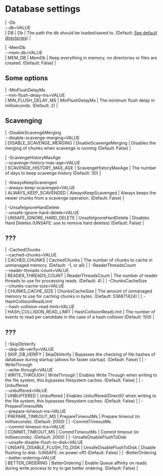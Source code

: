 # Database settings

| -Db<br/>--db=VALUE<br/> | DB | Db | The path the db should be loaded/saved to. (Default: [See default directories](operations/default-directories.md)) |

| -MemDb<br/>--mem-db=VALUE<br/> | MEM_DB | MemDb | Keep everything in memory, no directories or files are created. (Default: False) |

## Some options


| -MinFlushDelayMs<br/>--min-flush-delay-ms=VALUE<br/> | MIN_FLUSH_DELAY_MS | MinFlushDelayMs | The minimum flush delay in milliseconds. (Default: 2) |

## Scavenging

| -DisableScavengeMerging<br/>--disable-scavenge-merging=VALUE<br/> | DISABLE_SCAVENGE_MERGING | DisableScavengeMerging | Disables the merging of chunks when scavenge is running (Default: False) |

| -ScavengeHistoryMaxAge<br/>--scavenge-history-max-age=VALUE<br/> | SCAVENGE_HISTORY_MAX_AGE | ScavengeHistoryMaxAge | The number of days to keep scavenge history (Default: 30) |

| -AlwaysKeepScavenged<br/>--always-keep-scavenged=VALUE<br/> | ALWAYS_KEEP_SCAVENGED | AlwaysKeepScavenged | Always keeps the newer chunks from a scavenge operation. (Default: False) |

| -UnsafeIgnoreHardDelete<br/>--unsafe-ignore-hard-delete=VALUE<br/> | UNSAFE_IGNORE_HARD_DELETE | UnsafeIgnoreHardDelete | Disables Hard Deletes (UNSAFE: use to remove hard deletes) (Default: False) |

## ???

| -CachedChunks<br/>--cached-chunks=VALUE<br/> | CACHED_CHUNKS | CachedChunks | The number of chunks to cache in unmanaged memory. (Default: -1, or all) |
| -ReaderThreadsCount<br/>--reader-threads-count=VALUE<br/> | READER_THREADS_COUNT | ReaderThreadsCount | The number of reader threads to use for processing reads. (Default: 4) |
| -ChunksCacheSize<br/>--chunks-cache-size=VALUE<br/> | CHUNKS_CACHE_SIZE | ChunksCacheSize | The amount of unmanaged memory to use for caching chunks in bytes. (Default: 536871424) |
| -HashCollisionReadLimit<br/>--hash-collision-read-limit=VALUE<br/> | HASH_COLLISION_READ_LIMIT | HashCollisionReadLimit | The number of events to read per candidate in the case of a hash collision (Default: 100) |


## ???

| -SkipDbVerify<br/>--skip-db-verify=VALUE<br/> | SKIP_DB_VERIFY | SkipDbVerify | Bypasses the checking of file hashes of database during startup (allows for faster startup). (Default: False) |
| -WriteThrough<br/>--write-through=VALUE<br/> | WRITE_THROUGH | WriteThrough | Enables Write Through when writing to the file system, this bypasses filesystem caches. (Default: False) |
| -Unbuffered<br/>--unbuffered=VALUE<br/> | UNBUFFERED | Unbuffered | Enables Unbuffered/DirectIO when writing to the file system, this bypasses filesystem caches. (Default: False)   |
| -PrepareTimeoutMs<br/>--prepare-timeout-ms=VALUE<br/> | PREPARE_TIMEOUT_MS | PrepareTimeoutMs | Prepare timeout (in milliseconds). (Default: 2000) |
| -CommitTimeoutMs<br/>--commit-timeout-ms=VALUE<br/> | COMMIT_TIMEOUT_MS | CommitTimeoutMs | Commit timeout (in milliseconds). (Default: 2000) |
| -UnsafeDisableFlushToDisk<br/>--unsafe-disable-flush-to-disk=VALUE<br/> | UNSAFE_DISABLE_FLUSH_TO_DISK | UnsafeDisableFlushToDisk | Disable flushing to disk. (UNSAFE: on power off) (Default: False) |
| -BetterOrdering<br/>--better-ordering=VALUE<br/> | BETTER_ORDERING | BetterOrdering | Enable Queue affinity on reads during write process to try to get better ordering. (Default: False) |
